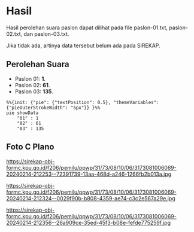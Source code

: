 # Hasil

Hasil perolehan suara paslon dapat dilihat pada file paslon-01.txt, paslon-02.txt, dan paslon-03.txt.

Jika tidak ada, artinya data tersebut belum ada pada SIREKAP.

## Perolehan Suara

 * Paslon 01: **1**.
 * Paslon 02: **61**.
 * Paslon 03: **135**.

```mermaid
%%{init: {"pie": {"textPosition": 0.5}, "themeVariables": {"pieOuterStrokeWidth": "5px"}} }%%
pie showData
    "01" : 1
    "02" : 61
    "03" : 135
```
## Foto C Plano

https://sirekap-obj-formc.kpu.go.id/f206/pemilu/ppwp/31/73/08/10/06/3173081006069-20240214-212253--72391739-13aa-468d-a246-1266fb2b013a.jpg

https://sirekap-obj-formc.kpu.go.id/f206/pemilu/ppwp/31/73/08/10/06/3173081006069-20240214-212324--0029f90b-b808-4359-ae74-c3c2e567a29e.jpg

https://sirekap-obj-formc.kpu.go.id/f206/pemilu/ppwp/31/73/08/10/06/3173081006069-20240214-212356--26a909ce-35ed-45f3-b08e-fefde775259f.jpg
